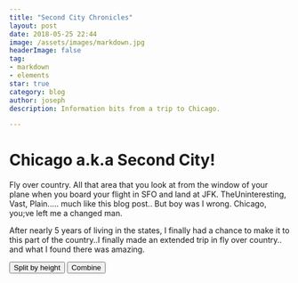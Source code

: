 ```yaml
---
title: "Second City Chronicles"
layout: post
date: 2018-05-25 22:44
image: /assets/images/markdown.jpg
headerImage: false
tag:
- markdown
- elements
star: true
category: blog
author: joseph
description: Information bits from a trip to Chicago. 

---
```


# Chicago a.k.a Second City!
Fly over country.  All that area that you look at from the window of your plane when you board your flight in SFO and land at JFK.  TheUninteresting, Vast, Plain..... much like this blog post..  But boy was I wrong.  Chicago, you;ve left me a changed man.

After nearly 5 years of living in the states, I finally had a chance to make it to this part of the country..I finally made an extended trip in fly over country.. and what I found there was amazing.

<link href="https://fonts.googleapis.com/css?family=Roboto+Condensed" rel="stylesheet">
<link rel="stylesheet" type="text/css" href="/assets/css/mystyle.css">
<button id='split'>Split by height</button>
<button id='combine'>Combine</button>
<div id="example">
<div id="chart"></div>
</div>
<script src="https://d3js.org/d3.v4.min.js"></script>
<script src="https://d3js.org/d3-scale-chromatic.v0.3.min.js"></script>
<script src="/assets/js/bubbles.js"></script>

